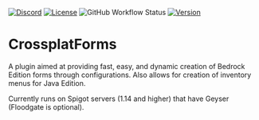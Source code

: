 [![Discord](https://img.shields.io/discord/806179549498966058?color=7289da&label=discord&logo=discord&logoColor=white)](https://discord.gg/M2SvqCu4e9)
[![License](https://img.shields.io/badge/License-GPL-orange)](https://github.com/ProjectG-Plugins/GeyserUpdater/blob/master/LICENSE)
![GitHub Workflow Status](https://img.shields.io/github/workflow/status/ProjectG-Plugins/CrossplatForms/push-master)
[![Version](https://img.shields.io/badge/version-0.1.0-blue)](https://github.com/ProjectG-Plugins/CrossplatForms/actions/workflows/push-master.yml)


# CrossplatForms

A plugin aimed at providing fast, easy, and dynamic creation of Bedrock Edition forms through configurations. Also allows for creation of inventory menus for Java Edition.

Currently runs on Spigot servers (1.14 and higher) that have Geyser (Floodgate is optional).
